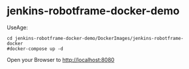 # jenkins-robotframe-docker-demo

UseAge:
    
    cd jenkins-robotframe-docker-demo/DockerImages/jenkins-robotframe-docker
    #docker-compose up -d
Open your Browser to [http://localhost:8080 ]( http://localhost:8080 "http://localhost:8080 ")


